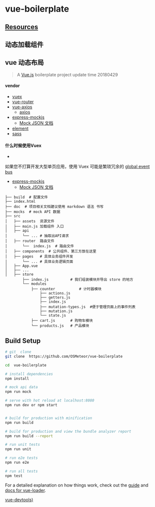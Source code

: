 # vue-boilerplate
## [Resources](./Resources.md)


## 动态加载组件 
## vue  动态布局

> A [Vue.js](https://cn.vuejs.org/) boilerplate project update time 20180429

#### vendor 
- [vuex](https://vuex.vuejs.org/zh-cn/intro.html)
- [vue-router](https://router.vuejs.org/zh-cn/)
- [vue-axios](https://github.com/imcvampire/vue-axios)
    - [axios](https://github.com/axios/axios)
- [express-mockjs](https://github.com/52cik/express-mockjs#readme)
    -  [Mock JSON 文档](https://github.com/52cik/express-mockjs/blob/master/README.zh-CN.md)    
- [element](http://element.eleme.io/#/zh-CN)
- [sass](https://www.sass.hk/)
#### 什么时候使用Vuex
-
如果您不打算开发大型单页应用，使用 Vuex 可能是繁琐冗余的 [global event bus](https://cn.vuejs.org/v2/guide/components.html#%E9%9D%9E%E7%88%B6%E5%AD%90%E7%BB%84%E4%BB%B6%E7%9A%84%E9%80%9A%E4%BF%A1)

- [express-mockjs](https://github.com/52cik/express-mockjs#readme)
    -  [Mock JSON 文档](https://github.com/52cik/express-mockjs/blob/master/README.zh-CN.md)

```
├── build  # 配置文件
├── index.html 
├── doc  # 项目相关文档建议使用 markdown 语法 书写
├── mocks  # mock API 数据
├── src
│   ├── assets  资源文件
│   ├── main.js 加载组件 入口
│   ├── api
│       └── ... # 抽取出API请求
│   ├── router  路由文件
│       └──  index.js  # 路由文件
│   ├── components  # 公共组件、第三方放在这里 
│   ├── pages   # 具体业务组件开发
│       └── ... # 具体业务逻辑页面
│   ├── App.vue
│   ├── ...
│   ├── store 
        ├── index.js          # 我们组装模块并导出 store 的地方   
        └── modules
            ├── counter           # 计时器模块    
                ├── actions.js       
                ├── getters.js       
                ├── index.js       
                ├── mutation-types.js  #便于管理页面上的事件列表     
                ├── mutation.js        
                └── state.js       
            ├── cart.js       # 购物车模块
            └── products.js   # 产品模块

```

## Build Setup

``` bash
# git  clone 
git clone  https://github.com/OSMeteor/vue-boilerplate

cd  vue-boilerplate

# install dependencies
npm install

# mock api data 
npm run mock

# serve with hot reload at localhost:8080
npm run dev or npm start


# build for production with minification
npm run build

# build for production and view the bundle analyzer report
npm run build --report

# run unit tests
npm run unit

# run e2e tests
npm run e2e

# run all tests
npm test
```

For a detailed explanation on how things work, check out the [guide](http://vuejs-templates.github.io/webpack/) and [docs for vue-loader](http://vuejs.github.io/vue-loader).


[vue-devtools)](https://github.com/vuejs/vue-devtools#vue-devtools)